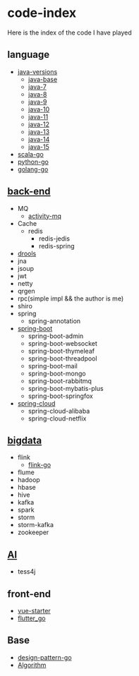 # code-index

Here is the index of the code I have played

## language

- [java-versions](https://github.com/BestBurning/java-versions)
  - [java-base](https://github.com/BestBurning/java-versions/tree/master/java-base)
  - [java-7](https://github.com/BestBurning/java-versions/tree/master/java-7)
  - [java-8](https://github.com/BestBurning/java-versions/tree/master/java-8)
  - [java-9](https://github.com/BestBurning/java-versions/tree/master/java-9)
  - [java-10](https://github.com/BestBurning/java-versions/tree/master/java-10)
  - [java-11](https://github.com/BestBurning/java-versions/tree/master/java-11)
  - [java-12](https://github.com/BestBurning/java-versions/tree/master/java-12)
  - [java-13](https://github.com/BestBurning/java-versions/tree/master/java-13)
  - [java-14](https://github.com/BestBurning/java-versions/tree/master/java-14)
  - [java-15](https://github.com/BestBurning/java-versions/tree/master/java-15)
- [scala-go](https://github.com/BestBurning/scala-go)
- [python-go](https://github.com/BestBurning/python-go) 
- [golang-go](https://github.com/BestBurning/golang-go)

## [back-end](https://github.com/BestBurning/back-end)

- MQ
  - [activity-mq](https://github.com/BestBurning/back-end/tree/master/activity-mq)
- Cache
  - redis
    - redis-jedis
    - redis-spring
- [drools](https://github.com/BestBurning/back-end/tree/master/drools)
- jna
- jsoup
- jwt
- netty
- qrgen
- rpc(simple impl && the author is me)
- shiro
- spring
  - spring-annotation
- [spring-boot](https://github.com/BestBurning/back-end/tree/master/spring-boot)
  - spring-boot-admin
  - spring-boot-websocket
  - spring-boot-thymeleaf
  - spring-boot-threadpool
  - spring-boot-mail
  - spring-boot-mongo
  - spring-boot-rabbitmq
  - spring-boot-mybatis-plus
  - spring-boot-springfox
- [spring-cloud](https://github.com/BestBurning/back-end/tree/master/spring-cloud)
  - spring-cloud-alibaba
  - spring-cloud-netflix
## [bigdata](https://github.com/BestBurning/bigdata)

- flink
  - [flink-go](https://github.com/BestBurning/flink-go) 
- flume
- hadoop
- hbase 
- hive
- kafka
- spark
- storm
- storm-kafka
- zookeeper

## [AI](https://github.com/BestBurning/AI)

- tess4j

## front-end

- [vue-starter](https://github.com/BestBurning/vue-starter)
- [flutter_go](https://github.com/BestBurning/flutter_go)


## Base

- [design-pattern-go](https://github.com/BestBurning/design-pattern-go)
- [Algorithm](https://github.com/BestBurning/Algorithm)





